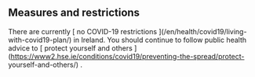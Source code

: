 ##  Measures and restrictions

There are currently [ no COVID-19 restrictions ](/en/health/covid19/living-
with-covid19-plan/) in Ireland. You should continue to follow public health
advice to [ protect yourself and others
](https://www2.hse.ie/conditions/covid19/preventing-the-spread/protect-
yourself-and-others/) .
